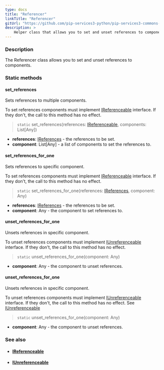 ```yaml
---
type: docs
title: "Referencer"
linkTitle: "Referencer"
gitUrl: "https://github.com/pip-services3-python/pip-services3-commons-python"
description: >
    Helper class that allows you to set and unset references to components.
---
```


### Description

The Referencer class allows you to set and unset references to components.

### Static methods

#### set_references
Sets references to multiple components.

To set references components must implement [IReferenceable](../ireferenceable) interface.
If they don't, the call to this method has no effect.

> `static` set_references(references: [IReferenceable](../ireferenceable), components: List[Any])

- **references**: [IReferences](../ireferences) - the references to be set.
- **component**: List[Any] - a list of components to set the references to.

#### set_references_for_one
Sets references to specific component.

To set references components must implement [IReferenceable](../ireferenceable) interface.
If they don't, the call to this method has no effect.

> `static` set_references_for_one(references: [IReferences](../ireferences), component: Any)

- **references**: [IReferences](../ireferences) - the references to be set.
- **component**: Any - the component to set references to.

#### unset_references_for_one
Unsets references in specific component.

To unset references components must implement [IUnreferenceable](../iunreferenceable) interface.
If they don't, the call to this method has no effect.

> `static` unset_references_for_one(component: Any) 

- **component**: Any - the component to unset references.

#### unset_references_for_one
Unsets references in specific component.

To unset references components must implement [IUnreferenceable](../iunreferenceable) interface.
If they don't, the call to this method has no effect.
See [IUnreferenceable](../iunreferenceable)

> `static` unset_references_for_one(component: Any)

- **component**: Any - the component to unset references.

### See also
- #### [IReferenceable](../ireferenceable)
- #### [IUnreferenceable](../iunreferenceable)
